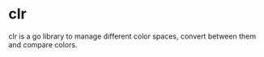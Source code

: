 # clr

clr is a go library to manage different color spaces, convert between them and
compare colors.
